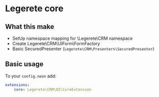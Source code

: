 # Legerete core

## What this make

* SetUp namespace mapping for \Legerete\CRM namespace
* Create Legerete\CRM\UIForm\FormFactory
* Basic SecuredPresenter (`Legerete\CRM\Presenters\SecuredPresenter`)

## Basic usage

To your `config.neon` add:
```yaml
extensions:
	core: Legerete\CRM\DI\CoreExtension
```